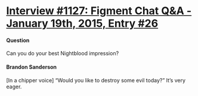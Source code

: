 # [Interview #1127: Figment Chat Q&A - January 19th, 2015, Entry #26](https://www.theoryland.com/intvmain.php?i=1127#26)

#### Question

Can you do your best Nightblood impression?

#### Brandon Sanderson

[In a chipper voice] “Would you like to destroy some evil today?” It’s very eager.

